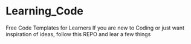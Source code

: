 # Learning_Code
Free Code Templates for Learners
If you are new to Coding or just want inspiration of ideas, follow this REPO and lear a few things
